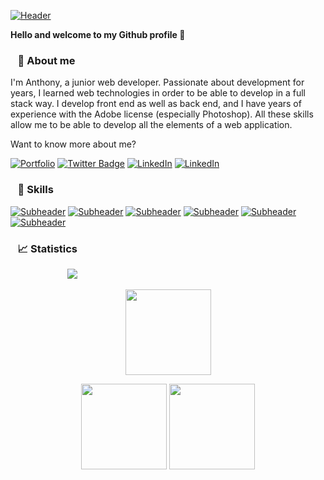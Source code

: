 [![Header](https://doc-10-38-docs.googleusercontent.com/docs/securesc/jukbjtrcg79uglpmmkoh1v82pupdslui/lt6eekptsgnasrm731d21r2fgd055ebs/1693409850000/10318039330111529760/08139481677263529275/1BprSxaSZ2ozIg6yqJxzhLl81x985j37j?e=view&ax=AH3YgiDZUEr5LntPldtJEBAdxPMv43pJvAyZBGb_41iyTyD-rOMUuf1_tm8e2pGV7k43ZZQ1_6z1UoYZZznwNlhx6hAxTi90UOF9FDGPOO0BIHjuSZZ_5oGLtYsR8cwDxnyk4QyJk7XdmYYQ-Lx-nhV66SbUOZxVSj--9DPnY21QmWpRsb5pfOFCoZLPdT487yUivv6wnCaFicViL0Di4mIFI-GwxHFJrWfk2PyrozLenScU0GnviUhOue9VGn_OYnqeZcoXiPh5sUawDX9utgqAQY7yTk4dk3II3wWXNNXwKZI0bRlyMlXkhy9CQAB6LizVOLRGdIff4c7u7rsw1UhS3lzTD0DDAeyyB9UDAWi18Oj54Es8XkpKIaGuMRawJSw-osN71lORsklPc43Z0HmNpLKolUHEDpxprZXTzq7j-QGZyH6mMF9FaVRvUdcPDX7lpXZahl4jhSqxrbQK084OFxPsuY17gIZ4gftdgDlh_JrtS6oRB4wqPM8YkTthMb8WJYaqJ8wi3UREXj_Kqf3oqsZckB3H_SfpwvTSO4rM1UaQaxAVDDOsu_U5Ntk7MWaLFi5anO0WapRvJDUPCMYU1_WNcu6y4BckcUxdMW1jHScfvJAIiKedw9_udO9MxrqxYXnN4M_O5c0WaTF3VeTA6i-v0sg7UELcVlEUe2gIwujgtUFevK_Z7CL-ZHlgn1hqp7KBAXZTHnTtv1aZ2sGU0UAJFp1OJmW4cCO1XTnw3nnTWoVbm5pU3NH2s_cAnJzcjHiP9X0Jv7kIqMzPGsOPjYnFixw4M5aDH53hUk0ivnVmYwa4CF4kO8THdBkFw6km1zJC7mvcDaBNekKVG9-K0NZubL__aJHFHtRG6JL5uFST3ZxxtOmkogh3U44d7CWATFUUN-1xSHXqW8nCxAj5RqMq2LbzZJ5uYls&uuid=54ab4be4-6ff4-4a4b-abad-83d4974db500&authuser=0)](#)

**Hello and welcome to my Github profile 👨**  

### &nbsp;&nbsp; 📌 About me
I'm Anthony, a junior web developer. Passionate about development for years, I learned web technologies in order to be able to develop in a full stack way. I develop front end as well as back end, and I have years of experience with the Adobe license (especially Photoshop). All these skills allow me to be able to develop all the elements of a web application.  

Want to know more about me?  


[![Portfolio](https://shields.io/badge/My-Portfolio-blue?logo=Atom&style=for-the-badge)](https://anthonydlm.com)
[![Twitter Badge](https://shields.io/badge/Twitter-Profile-blue?logo=twitter&style=for-the-badge)](https://twitter.com/Anthony_Dlm28)
[![LinkedIn](https://shields.io/badge/LinkedIn-Profile-blue?logo=LinkedIn&style=for-the-badge)](https://www.linkedin.com/in/anthonydelmeire28/)
[![LinkedIn](https://shields.io/badge/anthonydelmeire2709@gmail.com-gray?logo=Mail.Ru&style=for-the-badge)](mailto:anthonydelmeire2709@gmail.com)  

### &nbsp;&nbsp; 📝 Skills  
[![Subheader](https://i.ibb.co/yWrJCyN/Skills-Back-min.jpg)](#)
[![Subheader](https://i.ibb.co/zx3dSsQ/Skills-Front2-min.jpg)](#)
[![Subheader](https://i.ibb.co/CbT0dwN/Skills-Front1-min.jpg)](#)
[![Subheader](https://i.ibb.co/N3QyDC8/CSHELL-min.jpg)](#)
[![Subheader](https://i.ibb.co/Cvjr01P/Skills-Design-min.jpg)](#)
[![Subheader](https://i.ibb.co/hdpFfFy/Skills-Other-min.jpg)](#)

### &nbsp;&nbsp; 📈 Statistics 

&nbsp;&nbsp;&nbsp;&nbsp;&nbsp;&nbsp;&nbsp;&nbsp;&nbsp;&nbsp;&nbsp;&nbsp;&nbsp;&nbsp;&nbsp;&nbsp;&nbsp;&nbsp;&nbsp;&nbsp;&nbsp;&nbsp;
![](http://github-profile-summary-cards.vercel.app/api/cards/profile-details?username=AnthonyDel28&show_icons=true&line_height=27&count_private=true&title_color=ffffff&text_color=c9cacc&icon_color=4AB097&bg_color=1A2B34)
<br>
   <p align="center">
        <img height="137px" src="https://github-readme-streak-stats.herokuapp.com/?user=AnthonyDel28&hide_border=true&theme=nightowl&bg_color=#1B2E38" />
    </p>
    <p align="center">
        <img height="137px" src="https://github-readme-stats.vercel.app/api?username=AnthonyDel28&hide_title=true&hide_border=true&show_icons=true&include_all_commits=true&count_private=true&line_height=21&theme=nightowl" /> <img height="137px" src="https://github-readme-stats.vercel.app/api/top-langs/?username=AnthonyDel28&hide=html&hide_title=true&hide_border=true&layout=compact&langs_count=8&theme=nightowl" />
    </p>
